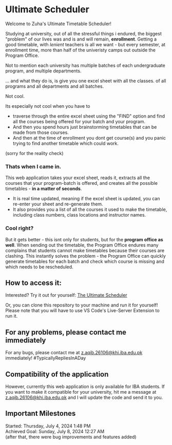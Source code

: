 # Ultimate Scheduler   
Welcome to Zuha's Ultimate Timetable Scheduler!    

Studying at university, out of all the stressful things i endured, the biggest "problem" of our lives was and is and will remain, **enrollment**. Getting a good timetable, with *lenient* teachers is all we want - but every semester, at enrollment time, more than half of the univeristy camps out outside the Program Office.     

Not to mention each university has multiple batches of each undergraduate program, and multiple departments.     

... and what they do is, is give you one excel sheet with all the classes. of all programs and all departments and all batches.    

Not cool.    

Its especially not cool when you have to 
- traverse through the entire excel sheet using the "FIND" option and find all the courses being offered for your batch and your program. 
- And then you spend hours just brainstorming timetables that can be made from those courses. 
- And then at the time of enrollment you dont get course(s) and you panic trying to find another timetable which could work.    

(sorry for the reality check)     

### Thats when I came in.    

This web application takes your excel sheet, reads it, extracts all the courses that your program-batch is offered, and creates all the possible timetables - **in a matter of seconds**.   
- It is real time updated, meaning if the excel sheet is updated, you can re-enter your sheet and re-generate them.   
- It also provides you a list of all the courses it used to make the timetable, including class numbers, class locations and instructor names.  

### Cool right?   

But it gets better - this isnt only for students, but for the **program office as well**. When sending out the timetable, the Program Office endures many complains that students cannot make timetables because their courses are clashing. This instantly solves the problem - the Program Office can quickly generate timetables for each batch and check which course is missing and which needs to be rescheduled.   

## How to access it:
Interested? Try it out for yourself: [The Ultimate Scheduler](https://zuhas-ultimate-timetabler.netlify.app/)   

Or, you can clone this repository to your machine and run it for yourself! Please note that you will have to use VS Code's Live-Server Extension to run it. 

## For any problems, please contact me immediately
For any bugs, please contact me at z.aqib.26106@khi.iba.edu.pk immediately! #TypicallyRepliesInADay     

## Compatibility of the application
However, currently this web application is only available for IBA students. If you want to make it compatible for your university, hit me a message at z.aqib.26106@khi.iba.edu.pk and I will update the code and send it to you.    

## Important Milestones   
Started: Thursday, July 4, 2024 1:48 PM    
Achieved Goal: Sunday, July 8, 2024 12:27 AM    
(after that, there were bug improvements and features added)    